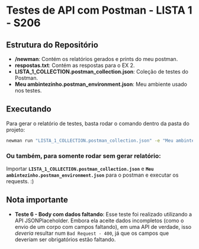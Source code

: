 # Testes de API com Postman - LISTA 1 - S206

## Estrutura do Repositório

- **/newman**: Contém os relatórios gerados e prints do meu postman.
- **respostas.txt**: Contém as respostas para o EX 2.
- **LISTA_1_COLLECTION.postman_collection.json**: Coleção de testes do Postman.
- **Meu ambintezinho.postman_environment.json**: Meu ambiente usado nos testes.

## Executando

Para gerar o relatório de testes, basta rodar o comando dentro da pasta do projeto:

```bash
newman run "LISTA_1_COLLECTION.postman_collection.json" -e "Meu ambintezinho.postman_environment.json" -r htmlextra
```

### Ou também, para somente rodar sem gerar relatório:
 Importar **``LISTA_1_COLLECTION.postman_collection.json``** e **``Meu ambintezinho.postman_environment.json``** para o postman e executar os requests. :)

## Nota importante

- **Teste 6 - Body com dados faltando**: Esse teste foi realizado utilizando a API JSONPlaceholder. Embora ela aceite dados incompletos (como o envio de um corpo com campos faltando), em uma API de verdade, isso *deveria* resultar num ``Bad Request - 400``, já que os campos que deveriam ser obrigatórios estão faltando.
